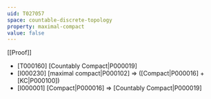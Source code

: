 ```yaml
---
uid: T027057
space: countable-discrete-topology
property: maximal-compact
value: false
---
```

[[Proof]]

* [T000160] [Countably Compact|P000019]
* [I000230] [maximal compact|P000102] => ([Compact|P000016] + [KC|P000100])
* [I000001] [Compact|P000016] => [Countably Compact|P000019]

